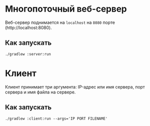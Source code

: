 # Многопоточный веб-сервер

Веб-сервер поднимается на `localhost` на `8080` порте (http://localhost:8080).

## Как запускать

```
./gradlew :server:run
```

# Клиент

Клиент принимает три аргумента: IP-адрес или имя сервера, порт сервера и имя файла на сервере.

## Как запускать

```
./gradlew :client:run --args='IP PORT FILENAME'
```